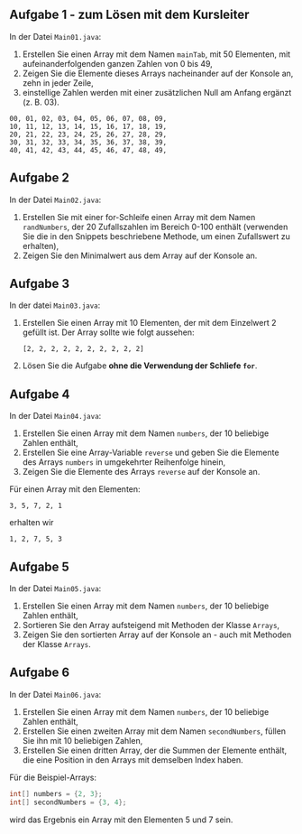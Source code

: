 ## Aufgabe 1 - zum Lösen mit dem Kursleiter

In der Datei `Main01.java`:

1. Erstellen Sie einen Array mit dem Namen `mainTab`, mit 50 Elementen, mit aufeinanderfolgenden ganzen Zahlen von 0 bis 49,
2. Zeigen Sie die Elemente dieses Arrays nacheinander auf der Konsole an, zehn in jeder Zeile,
3. einstellige Zahlen werden mit einer zusätzlichen Null am Anfang ergänzt (z. B. 03).

```
00, 01, 02, 03, 04, 05, 06, 07, 08, 09,
10, 11, 12, 13, 14, 15, 16, 17, 18, 19,
20, 21, 22, 23, 24, 25, 26, 27, 28, 29,
30, 31, 32, 33, 34, 35, 36, 37, 38, 39,
40, 41, 42, 43, 44, 45, 46, 47, 48, 49,
```


## Aufgabe 2

In der Datei `Main02.java`:

1. Erstellen Sie mit einer for-Schleife einen Array mit dem Namen `randNumbers`, der 20 Zufallszahlen im Bereich 0-100 enthält (verwenden Sie die in den Snippets beschriebene Methode, um einen Zufallswert zu erhalten),
3. Zeigen Sie den Minimalwert aus dem Array auf der Konsole an.


## Aufgabe 3

In der datei `Main03.java`:

1. Erstellen Sie einen Array mit 10 Elementen, der mit dem Einzelwert 2 gefüllt ist. Der Array sollte wie folgt aussehen:
    ````
    [2, 2, 2, 2, 2, 2, 2, 2, 2, 2]
    ````
2. Lösen Sie die Aufgabe **ohne die Verwendung der Schliefe `for`**.


## Aufgabe 4

In der Datei `Main04.java`:

1. Erstellen Sie einen Array mit dem Namen `numbers`, der 10 beliebige Zahlen enthält,
2. Erstellen Sie eine Array-Variable `reverse` und geben Sie die Elemente des Arrays `numbers` in umgekehrter Reihenfolge hinein,
3. Zeigen Sie die Elemente des Arrays `reverse` auf der Konsole an.

Für einen Array mit den Elementen:
```
3, 5, 7, 2, 1
```
erhalten wir
```
1, 2, 7, 5, 3
```


## Aufgabe 5

In der Datei `Main05.java`:

1. Erstellen Sie einen Array mit dem Namen `numbers`, der 10 beliebige Zahlen enthält,
2. Sortieren Sie den Array aufsteigend mit Methoden der Klasse `Arrays`,
3. Zeigen Sie den sortierten Array auf der Konsole an - auch mit Methoden der Klasse `Arrays`.


## Aufgabe 6

In der Datei `Main06.java`:

1. Erstellen Sie einen Array mit dem Namen `numbers`, der 10 beliebige Zahlen enthält,
2. Erstellen Sie einen zweiten Array mit dem Namen `secondNumbers`, füllen Sie ihn mit 10 beliebigen Zahlen,
3. Erstellen Sie einen dritten Array, der die Summen der Elemente enthält, die eine Position in den Arrays mit demselben Index haben.

Für die Beispiel-Arrays:
```java
int[] numbers = {2, 3};
int[] secondNumbers = {3, 4};
```
wird das Ergebnis ein Array mit den Elementen 5 und 7 sein.
